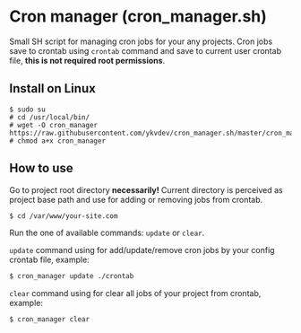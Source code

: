 # Cron manager (cron_manager.sh)
Small SH script for managing cron jobs for your any projects. Cron jobs save to crontab using `crontab` command and save to current user crontab file, **this is not required root permissions**.

## Install on Linux

```
$ sudo su
# cd /usr/local/bin/
# wget -O cron_manager https://raw.githubusercontent.com/ykvdev/cron_manager.sh/master/cron_manager.sh
# chmod a+x cron_manager
```

## How to use

Go to project root directory **necessarily!** Current directory is perceived as project base path and use for adding or removing jobs from crontab.
```bash
$ cd /var/www/your-site.com
```

Run the one of available commands: `update` or `clear`.

`update` command using for add/update/remove cron jobs by your config crontab file, example:
```bash
$ cron_manager update ./crontab
```

`clear` command using for clear all jobs of your project from crontab, example:
```bash
$ cron_manager clear
```
